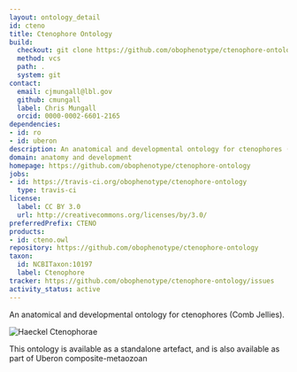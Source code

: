 ```yaml
---
layout: ontology_detail
id: cteno
title: Ctenophore Ontology
build:
  checkout: git clone https://github.com/obophenotype/ctenophore-ontology.git
  method: vcs
  path: .
  system: git
contact:
  email: cjmungall@lbl.gov
  github: cmungall
  label: Chris Mungall
  orcid: 0000-0002-6601-2165
dependencies:
- id: ro
- id: uberon
description: An anatomical and developmental ontology for ctenophores (Comb Jellies)
domain: anatomy and development
homepage: https://github.com/obophenotype/ctenophore-ontology
jobs:
- id: https://travis-ci.org/obophenotype/ctenophore-ontology
  type: travis-ci
license:
  label: CC BY 3.0
  url: http://creativecommons.org/licenses/by/3.0/
preferredPrefix: CTENO
products:
- id: cteno.owl
repository: https://github.com/obophenotype/ctenophore-ontology
taxon:
  id: NCBITaxon:10197
  label: Ctenophore
tracker: https://github.com/obophenotype/ctenophore-ontology/issues
activity_status: active
---
```


An anatomical and developmental ontology for ctenophores (Comb Jellies).

<img alt="Haeckel Ctenophorae" src="https://upload.wikimedia.org/wikipedia/commons/thumb/4/42/Haeckel_Ctenophorae.jpg/440px-Haeckel_Ctenophorae.jpg"/>

This ontology is available as a standalone artefact, and is also available as part of Uberon composite-metaozoan
